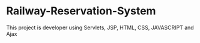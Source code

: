 # Railway-Reservation-System
This project is developer using Servlets, JSP, HTML, CSS, JAVASCRIPT and Ajax

